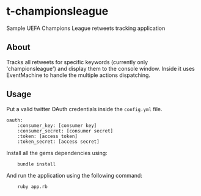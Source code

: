 # t-championsleague
Sample UEFA Champions League retweets tracking application

## About
Tracks all retweets for specific keywords (currently only 'championsleague') and display them to the console window.
Inside it uses EventMachine to handle the multiple actions dispatching.

## Usage
Put a valid twitter OAuth credentials inside the `config.yml` file.
```
oauth:
    :consumer_key: [consumer key]
    :consumer_secret: [consumer secret]
    :token: [access token]
    :token_secret: [access secret]
```

Install all the gems dependencies using:
```
    bundle install
```

And run the application using the following command:
```
	ruby app.rb
```
